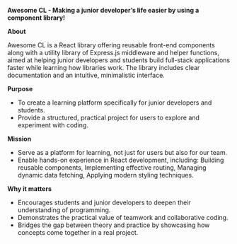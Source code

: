 **Awesome CL - Making a junior developer’s life easier by using a component library!** 

**About**

Awesome CL is a React library offering reusable front-end components along with a utility library of Express.js middleware and helper functions, aimed at helping junior developers and students build full-stack applications faster while learning how libraries work. The library includes clear documentation and an intuitive, minimalistic interface.

**Purpose**
- To create a learning platform specifically for junior developers and students.
- Provide a structured, practical project for users to explore and experiment with coding.

**Mission**
- Serve as a platform for learning, not just for users but also for our team.
- Enable hands-on experience in React development, including: Building reusable components, Implementing effective routing, Managing dynamic data fetching, Applying modern styling techniques.

**Why it matters**
- Encourages students and junior developers to deepen their understanding of programming.
- Demonstrates the practical value of teamwork and collaborative coding.
- Bridges the gap between theory and practice by showcasing how concepts come together in a real project.
